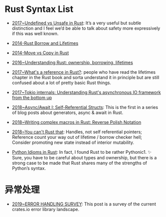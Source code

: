 # Rust Syntax List

- [2017~Undefined vs Unsafe in Rust](https://parg.co/URP): It’s a very useful but subtle distinction and I feel we’d be able to talk about safety more expressively if this was well known.

- [2014-Rust Borrow and Lifetimes](http://arthurtw.github.io/2014/11/30/rust-borrow-lifetimes.html)

- [2014-Move vs Copy in Rust](https://parg.co/UPa)

- [2016~Understanding Rust: ownership, borrowing, lifetimes](https://parg.co/UPt)

- [2017~What's a reference in Rust?](https://jvns.ca/blog/2017/11/27/rust-ref/): people who have read the lifetimes chapter in the Rust book and sorta understand it in principle but are still confused about a lot of pretty basic Rust things.

- [2017~Tokio internals: Understanding Rust's asynchronous IO framework from the bottom up](https://cafbit.com/post/tokio_internals/)

- [2018~Async/Await I: Self-Referential Structs](https://parg.co/Ui5): This is the first in a series of blog posts about generators, async & await in Rust.

- [2018~Writing complex macros in Rust: Reverse Polish Notation](https://rreverser.com/writing-complex-macros-in-rust/)

- [2018~You can't Rust that](http://lucumr.pocoo.org/2018/3/31/you-cant-rust-that/): Handles, not self referential pointers; Reference count your way out of lifetime / borrow checker hell; Consider promoting new state instead of interior mutability.

- [Python Idioms in Rust](http://benjamincongdon.me/blog/2018/03/23/Python-Idioms-in-Rust/): In fact, I found Rust to be rather Pythonic1. ✨ Sure, you have to be careful about types and ownership, but there is a strong case to be made that Rust shares many of the strengths of Python’s syntax.

# 异常处理

- [2019~ERROR HANDLING SURVEY](https://blog.yoshuawuyts.com/error-handling-survey/): This post is a survey of the current crates.io error library landscape.
